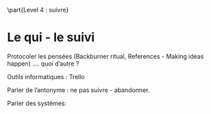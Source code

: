 \part{Level 4 : suivre}

# Le qui - le suivi

Protocoler les pensées (Backburner ritual, References - Making ideas happen)
…. quoi d’autre ? 

Outils informatiques : Trello 

Parler de l’antonyme : ne pas suivre - abandonner. 

Parler des systèmes: 
